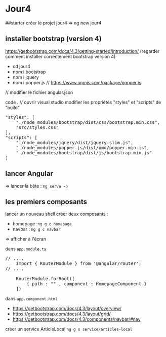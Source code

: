 # Jour4

##starter
créer le projet jour4 
=> ng new jour4

## installer bootstrap (version 4)

https://getbootstrap.com/docs/4.3/getting-started/introduction/ (regarder comment installer correctement bootstrap version 4)

- cd jour4
- npm i bootstrap
- npm i jquery
- npm i popper.js // https://www.npmjs.com/package/popper.js

// modifier le fichier angular.json

code . // ouvrir visual studio
modifier les propriétés 
"styles" et "scripts" de "build"

<pre>
"styles": [
    "./node_modules/bootstrap/dist/css/bootstrap.min.css",
    "src/styles.css"
],
"scripts": [
    "./node_modules/jquery/dist/jquery.slim.js",
    "./node_modules/popper.js/dist/umd/popper.min.js",
    "./node_modules/bootstrap/dist/js/bootstrap.min.js"
]
</pre> 


## lancer Angular 

=> lancer la bête : `ng serve -o`

## les premiers composants 

lancer un nouveau shell 
créer deux composants :
- homepage :`ng g c homepage`
- navbar : `ng g c navbar`

=> afficher à l'écran

dans `app.module.ts`

<pre>
// ....
    import { RouterModule } from '@angular/router';
// ....

    RouterModule.forRoot([
        { path : "" , component : HomepageComponent }
    ])
</pre>

dans `app.component.html`

- https://getbootstrap.com/docs/4.3/layout/overview/
- https://getbootstrap.com/docs/4.3/layout/grid/
- https://getbootstrap.com/docs/4.3/components/navbar/#nav

créer un service ArticleLocal `ng g s service/articles-local`